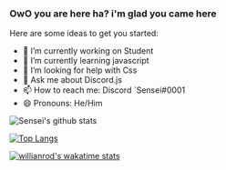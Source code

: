 ### OwO you are here ha? i'm glad you came here

Here are some ideas to get you started:

- 🔭 I’m currently working on Student
- 🌱 I’m currently learning javascript
- 🤔 I’m looking for help with Css
- 💬 Ask me about Discord.js
- 📫 How to reach me: Discord `Sensei#0001
- 😄 Pronouns: He/Him

![Sensei's github stats](https://github-readme-stats.vercel.app/api?username=Sensei-911&show_icons=true&theme=radical)

[![Top Langs](https://github-readme-stats.vercel.app/api/top-langs/?username=Sensei-911)](https://github.com/Sensei-911/github-readme-stats)

[![willianrod's wakatime stats](https://github-readme-stats.vercel.app/api/wakatime?username=SenseiChanIsHere123)](https://github.com/Sensei-911/github-readme-stats)

